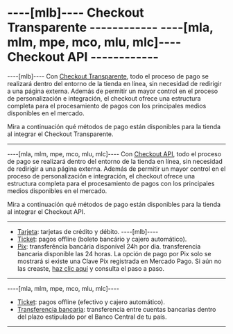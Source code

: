 # ----[mlb]---- Checkout Transparente ------------ ----[mla, mlm, mpe, mco, mlu, mlc]---- Checkout API ------------

----[mlb]----
Con [Checkout Transparente](/developers/es/guides/checkout-api/landing), todo el proceso de pago se realizará dentro del entorno de la tienda en línea, sin necesidad de redirigir a una página externa. Además de permitir un mayor control en el proceso de personalización e integración, el checkout ofrece una estructura completa para el procesamiento de pagos con los principales medios disponibles en el mercado. 

Mira a continuación qué métodos de pago están disponibles para la tienda al integrar el Checkout Transparente.

------------
----[mla, mlm, mpe, mco, mlu, mlc]---- 
Con [Checkout API](/developers/es/guides/checkout-api/landing), todo el proceso de pago se realizará dentro del entorno de la tienda en línea, sin necesidad de redirigir a una página externa. Además de permitir un mayor control en el proceso de personalización e integración, el checkout ofrece una estructura completa para el procesamiento de pagos con los principales medios disponibles en el mercado.

Mira a continuación qué métodos de pago están disponibles para la tienda al integrar el Checkout API.

------------

* [Tarjeta](/developers/es/docs/magento-two/payment-configuration/checkout-api/cards): tarjetas de crédito y débito.
----[mlb]----
* [Ticket](/developers/es/docs/magento-two/payment-configuration/checkout-api/ticket): pagos offline (boleto bancário y cajero automático).
* [Pix](/developers/es/docs/magento-two/payment-configuration/checkout-api/pix): transferência bancária disponível 24h por dia. transferencia bancaria disponible las 24 horas. La opción de pago por Pix solo se mostrará si existe una Clave Pix registrada en Mercado Pago. Si aún no las creaste, [haz clic aquí](https://www.youtube.com/watch?v=60tApKYVnkA) y consulta el paso a paso.

------------
----[mla, mlm, mpe, mco, mlu, mlc]---- 
* [Ticket](/developers/es/docs/magento-two/payment-configuration/checkout-api/ticket): pagos offline (efectivo y cajero automático).
* [Transferencia bancaria](/developers/es/docs/magento-two/payment-configuration/checkout-api/bank-transfer): transferencia entre cuentas bancarias dentro del plazo estipulado por el Banco Central de tu país.

------------